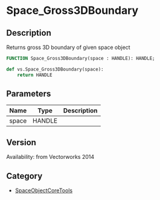 # Space_Gross3DBoundary

## Description
Returns gross 3D boundary of given space object

```pascal
FUNCTION Space_Gross3DBoundary(space : HANDLE): HANDLE;
```

```python
def vs.Space_Gross3DBoundary(space):
    return HANDLE
```

## Parameters
|Name|Type|Description|
|---|---|---|
|space|HANDLE|   |

## Version
Availability: from Vectorworks 2014

## Category
* [SpaceObjectCoreTools](../Categories/SpaceObjectCoreTools.md)
